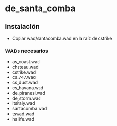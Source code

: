 # de_santa_comba

## Instalación

- Copiar wad/santacomba.wad en la raíz de cstrike

### WADs necesarios

- as_coast.wad
- chateau.wad
- cstrike.wad
- cs_747.wad
- cs_dust.wad
- cs_havana.wad
- de_piranesi.wad
- de_storm.wad
- itsitaly.wad
- santacomba.wad
- tswad.wad
- hallife.wad

